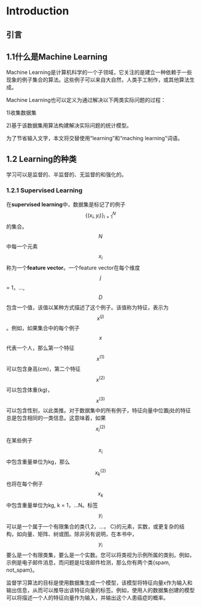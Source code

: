 # Introduction

## 引言

## 1.1什么是Machine Learning

Machine Learning是计算机科学的一个子领域，它关注的是建立一种依赖于一些现象的例子集合的算法。这些例子可以来自大自然，人类手工制作，或其他算法生成。

Machine Learning也可以定义为通过解决以下两类实际问题的过程：&#x20;

1\)收集数据集

2\)基于该数据集用算法构建解决实际问题的统计模型。

为了节省输入文字，本文将交替使用“learning”和“maching learning”词语。

## 1.2 Learning的种类

学习可以是监督的、半监督的、无监督的和强化的。

### 1.2.1 Supervised Learning

在**supervised learning**中，数据集是标记了的例子$$\{(x_i, y_i) \}^N_{i=1}$$的集合。$$N$$中每一个元素$${x}_i$$称为一个**feature vector**。一个feature vector在每个维度$$j$$ = 1，…,$$D$$包含一个值，该值以某种方式描述了这个例子。该值称为特征，表示为$$x ^{(j)}$$。例如，如果集合中的每个例子$$x$$代表一个人，那么第一个特征$$x ^{(1)}$$可以包含身高(cm)，第二个特征$$x ^{(2)}$$可以包含体重(kg)， $$x ^{(3)}$$可以包含性别，以此类推。对于数据集中的所有例子，特征向量中位置j处的特征总是包含相同的一类信息。这意味着，如果$$x ^{(2)}_i$$在某些例子$$x _i$$中包含重量单位为kg，那么$$x ^{(2)}_k$$也将在每个例子$$x_k$$中包含重量单位为kg, k = 1，…N。标签$$y_i$$可以是一个属于一个有限集合的类{1,2，…， C}的元素，实数，或更复杂的结构，如向量、矩阵、树或图。除非另有说明，在本书中，$$y_i$$要么是一个有限类集，要么是一个实数。您可以将类视为示例所属的类别。例如，示例是电子邮件消息，而问题是垃圾邮件检测，那么你有两个类{spam, not\_spam}。

监督学习算法的目标是使用数据集生成一个模型，该模型将特征向量x作为输入和输出信息，从而可以推导出该特征向量的标签。例如，使用人的数据集创建的模型可以将描述一个人的特征向量作为输入，并输出这个人患癌症的概率。

